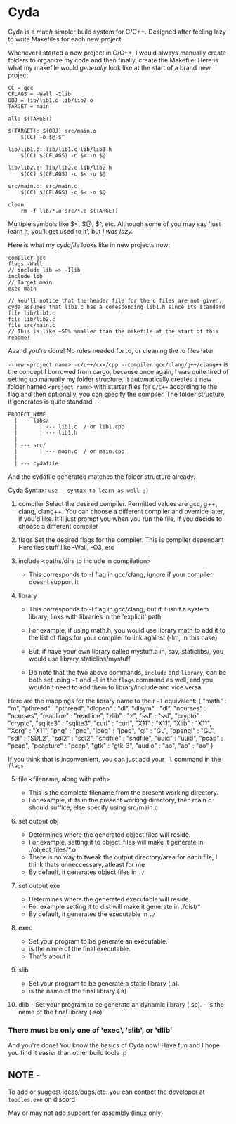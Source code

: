 # Cyda
Cyda is a *much* simpler build system for C/C++. Designed after feeling lazy to write Makefiles for each new project. 

Whenever I started a new project in C/C++, I would always manually create folders to organize my code and then finally, create the Makefile. 
Here is what my makefile would *generally* look like at the start of a brand new project
```make
CC = gcc
CFLAGS = -Wall -Ilib
OBJ = lib/lib1.o lib/lib2.o
TARGET = main

all: $(TARGET)

$(TARGET): $(OBJ) src/main.o
	$(CC) -o $@ $^

lib/lib1.o: lib/lib1.c lib/lib1.h
	$(CC) $(CFLAGS) -c $< -o $@

lib/lib2.o: lib/lib2.c lib/lib2.h
	$(CC) $(CFLAGS) -c $< -o $@

src/main.o: src/main.c
	$(CC) $(CFLAGS) -c $< -o $@

clean:
	rm -f lib/*.o src/*.o $(TARGET)
```
Multiple symbols like $<, $@, $^, etc. Although some of you may say 'just learn it, you'll get used to it', but *i was lazy.*

Here is what my *cydafile* looks like in new projects now:
```
compiler gcc
flags -Wall
// include lib => -Ilib
include lib
// Target main
exec main

// You'll notice that the header file for the c files are not given, cyda assumes that lib1.c has a coresponding lib1.h since its standard
file lib/lib1.c
file lib/lib2.c
file src/main.c
// This is like ~50% smaller than the makefile at the start of this readme!
```
Aaand you're done! 
No rules needed for .o, or cleaning the .o files later

`--new <project name> -c/c++/cxx/cpp --compiler gcc/clang/g++/clang++` is the concept I borrowed from cargo, because once again, I was quite tired of setting up manually my folder structure. It automatically creates a new folder named `<project name>` with starter files for `C/C++` according to the flag and then optionally, you can specify the compiler. 
The folder structure it generates is quite standard --
```
PROJECT_NAME
  | --- libs/
  |       | --- lib1.c  / or lib1.cpp
  |       | --- lib1.h
  |
  | --- src/
  |       | --- main.c  / or main.cpp 
  |
  | --- cydafile
```
And the cydafile generated matches the folder structure already. 

Cyda Syntax: `use --syntax to learn as well ;)`

1. compiler <compiler name>
   Select the desired compiler. Permitted values are gcc, g++, clang, clang++. You can choose a different compiler and override later, if you'd like.
   It'll just prompt you when you run the file, if you decide to choose a different compiler

2. flags <compiler flags>
   Set the desired flags for the compiler. This is compiler dependant
   Here lies stuff like -Wall, -O3, etc

3. include <paths/dirs to include in compilation>
    - This corresponds to -I flag in gcc/clang, ignore if your compiler doesnt support it

4. library <library to include>
    - This corresponds to -l flag in gcc/clang, but if it isn't a system library, links with libraries in the 'explicit' path
  
    - For example, if using math.h, you would use library math to add it to the list of flags for your compiler to link against (-lm, in this case)
    - But, if have your own library called mystuff.a in, say, staticlibs/, you would use library staticlibs/mystuff
    - Do note that the two above commands, `include` and `library`, can be both set using `-I` and `-l` in the `flags` command as well, and you wouldn't need to add them to library/include and vice versa.

Here are the mappings for the library name to their `-l` equivalent:
{
	"math" 			: "m",
	"pthread" 		: "pthread",
	"dlopen" 		: "dl",
	"dlsym"		    : "dl",
	"ncurses" 		: "ncurses",
	"readline"	    : "readline",
	"zlib" 			: "z",
	"ssl" 			: "ssl",
	"crypto"		: "crypto",
	"sqlite3" 		: "sqlite3",
	"curl"			: "curl",
	"X11" 			: "X11",
	"Xlib" 			: "X11",
	"Xorg" 			: "X11",
	"png" 			: "png",
	"jpeg"			: "jpeg",
	"gl" 			: "GL",
	"opengl"	    : "GL",
	"sdl"			: "SDL2",
	"sdl2" 			: "sdl2",
	"sndfile" 		: "sndfile",
	"uuid" 			: "uuid",
	"pcap" 			: "pcap",
	"pcapture" 		: "pcap",
	"gtk" 			: "gtk-3",
	"audio" 		: "ao",
	"ao" 			: "ao"
}

If you think that is inconvenient, you can just add your `-l` command in the `flags` 

5. file <filename, along with path>
    - This is the complete filename from the present working directory.
    - For example, if its in the present working directory, then main.c should suffice, else specify using src/main.c

6. set output obj <directory>
    - Determines where the generated object files will reside. 
    - For example, setting it to object_files will make it generate in ./object_files/*.o
    - There is no way to tweak the output directory/area for *each* file, I think thats unneccessary, atleast for me
    - By default, it generates object files in `./` 

7. set output exe <directory>
    - Determines where the generated executable will reside. 
    - For example setting it to dist will make it generate in ./dist/*
    - By default, it generates the executable in `./`

8. exec <name>
    - Set your program to be generate an executable. 
    - <name> is the name of the final executable.
    - That's about it

9.  slib <name>
    - Set your program to be generate a static library (.a). 
    - <name> is the name of the final library (<name>.a)

10.   dlib <name>
    - Set your program to be generate an dynamic library (.so). 
    - <name> is the name of the final library (<name>.so)

### There must be only one of 'exec', 'slib', or 'dlib'

And you're done! You know the basics of Cyda now! Have fun and I hope you find it easier than other build tools :p


## NOTE -
To add or suggest ideas/bugs/etc. you can contact the developer at `toodles.exe` on discord

May or may not add support for assembly (linux only)
